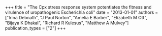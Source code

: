 +++
title = "The Cpx stress response system potentiates the fitness and virulence of uropathogenic Escherichia coli"
date = "2013-01-01"
authors = ["Irina Debnath", "J Paul Norton", "Amelia E Barber", "Elizabeth M Ott", "Bijaya K Dhakal", "Richard R Kulesus", "Matthew A Mulvey"]
publication_types = ["2"]
+++
